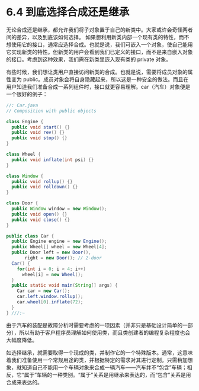 # 6.4 到底选择合成还是继承

无论合成还是继承，都允许我们将子对象置于自己的新类中。大家或许会奇怪两者间的差异，以及到底该如何选择。
如果想利用新类内部一个现有类的特性，而不想使用它的接口，通常应选择合成。也就是说，我们可嵌入一个对象，使自己能用它实现新类的特性。但新类的用户会看到我们已定义的接口，而不是来自嵌入对象的接口。考虑到这种效果，我们需在新类里嵌入现有类的 private 对象。

有些时候，我们想让类用户直接访问新类的合成。也就是说，需要将成员对象的属性变为 public。成员对象会将自身隐藏起来，所以这是一种安全的做法。而且在用户知道我们准备合成一系列组件时，接口就更容易理解。car（汽车）对象便是一个很好的例子：

```java
//: Car.java
// Composition with public objects

class Engine {
  public void start() {}
  public void rev() {}
  public void stop() {}
}

class Wheel {
  public void inflate(int psi) {}
}

class Window {
  public void rollup() {}
  public void rolldown() {}
}

class Door {
  public Window window = new Window();
  public void open() {}
  public void close() {}
}

public class Car {
  public Engine engine = new Engine();
  public Wheel[] wheel = new Wheel[4];
  public Door left = new Door(),
       right = new Door(); // 2-door
  Car() {
    for(int i = 0; i < 4; i++)
      wheel[i] = new Wheel();
  }
  public static void main(String[] args) {
    Car car = new Car();
    car.left.window.rollup();
    car.wheel[0].inflate(72);
  }
} ///:~
```

由于汽车的装配是故障分析时需要考虑的一项因素（并非只是基础设计简单的一部分），所以有助于客户程序员理解如何使用类，而且类创建者的编程复杂程度也会大幅度降低。

如选择继承，就需要取得一个现成的类，并制作它的一个特殊版本。通常，这意味着我们准备使用一个常规用途的类，并根据特定的需求对其进行定制。只需稍加想象，就知道自己不能用一个车辆对象来合成一辆汽车——汽车并不“包含”车辆；相反，它“属于”车辆的一种类别。“属于”关系是用继承来表达的，而“包含”关系是用合成来表达的。
